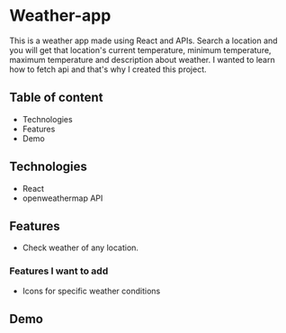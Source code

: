 # Weather-app
This is a weather app made using React and APIs. Search a location and you will get that location's current temperature, minimum temperature, maximum temperature and description about weather.
I wanted to learn how to fetch api and that's why I created this project. 
## Table of content

* Technologies 
* Features 
* Demo

## Technologies

* React
* openweathermap API

## Features

* Check weather of any location.

### Features I want to add

* Icons for specific weather conditions 

## Demo


